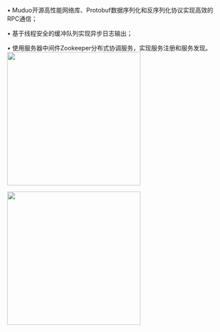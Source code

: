 
•	Muduo开源高性能网络库、Protobuf数据序列化和反序列化协议实现高效的RPC通信；

•	基于线程安全的缓冲队列实现异步日志输出；

•	使用服务器中间件Zookeeper分布式协调服务，实现服务注册和服务发现。
<img src="https://github.com/lxy-ok/mprpc/assets/154768611/67438cac-1454-45b8-9f67-ab6829eab6b3" width="310px">

<img src="https://github.com/lxy-ok/mprpc/assets/154768611/0beb60cf-28e4-4ce2-af62-21c34580ca3a" width="310px">




